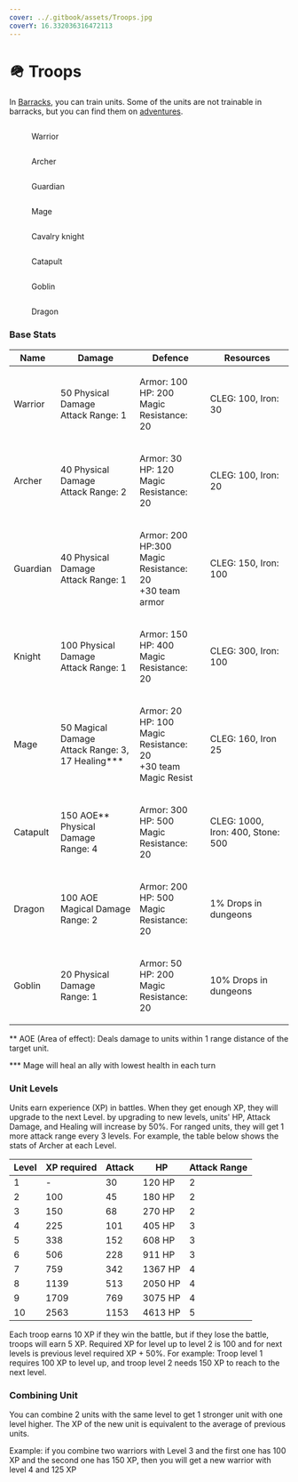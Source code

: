 ```yaml
---
cover: ../.gitbook/assets/Troops.jpg
coverY: 16.332036316472113
---
```


# 🪖 Troops

In [Barracks](buildings.md#barracks), you can train units. Some of the units are not trainable in barracks, but you can find them on [adventures](battles.md).

<div>

<figure><img src="https://core.chainoflegends.com/assets/troops/image/warrior.webp" alt=""><figcaption><p>Warrior</p></figcaption></figure>

 

<figure><img src="https://core.chainoflegends.com/assets/troops/image/archer.webp" alt=""><figcaption><p>Archer</p></figcaption></figure>

 

<figure><img src="https://core.chainoflegends.com/assets/troops/image/guardian.webp" alt=""><figcaption><p>Guardian</p></figcaption></figure>

 

<figure><img src="https://core.chainoflegends.com/assets/troops/image/Mage.webp" alt=""><figcaption><p>Mage</p></figcaption></figure>

</div>

<div>

<figure><img src="https://core.chainoflegends.com/assets/troops/image/knight.webp" alt=""><figcaption><p>Cavalry knight</p></figcaption></figure>

 

<figure><img src="https://core.chainoflegends.com/assets/troops/image/catapult.webp" alt=""><figcaption><p>Catapult</p></figcaption></figure>

 

<figure><img src="https://core.chainoflegends.com/assets/troops/image/goblin.webp" alt=""><figcaption><p>Goblin</p></figcaption></figure>

</div>

<figure><img src="https://core.chainoflegends.com/assets/troops/image/dragon.webp" alt=""><figcaption><p>Dragon</p></figcaption></figure>

### Base Stats

| Name     | Damage                                                         | Defence                                                                      | Resources                         |
| -------- | -------------------------------------------------------------- | ---------------------------------------------------------------------------- | --------------------------------- |
| Warrior  | <p>50 Physical Damage<br>Attack Range: 1</p>                   | <p>Armor: 100<br>HP: 200<br>Magic Resistance: 20</p>                         | CLEG: 100, Iron: 30               |
| Archer   | <p>40 Physical Damage<br>Attack Range: 2</p>                   | <p>Armor: 30<br>HP: 120<br>Magic Resistance: 20</p>                          | CLEG: 100, Iron: 20               |
| Guardian | <p>40 Physical Damage<br>Attack Range: 1</p>                   | <p>Armor: 200<br>HP:300<br>Magic Resistance: 20<br>+30 team armor</p>        | CLEG: 150, Iron: 100              |
| Knight   | <p>100 Physical Damage<br>Attack Range: 1</p>                  | <p>Armor: 150<br>HP: 400<br>Magic Resistance: 20</p>                         | CLEG: 300, Iron: 100              |
| Mage     | <p>50 Magical Damage<br>Attack Range: 3,<br>17 Healing*** </p> | <p>Armor: 20<br>HP: 100<br>Magic Resistance: 20<br>+30 team Magic Resist</p> | CLEG: 160, Iron 25                |
| Catapult | <p>150 AOE** Physical Damage<br>Range: 4</p>                   | <p>Armor: 300<br>HP: 500<br>Magic Resistance: 20</p>                         | CLEG: 1000, Iron: 400, Stone: 500 |
| Dragon   | <p>100 AOE Magical Damage<br>Range: 2</p>                      | <p>Armor: 200<br>HP: 500<br>Magic Resistance: 20</p>                         | 1% Drops in dungeons              |
| Goblin   | <p>20 Physical Damage<br>Range: 1</p>                          | <p>Armor: 50<br>HP: 200<br>Magic Resistance: 20</p>                          | 10% Drops in dungeons             |

\*\* AOE (Area of effect): Deals damage to units within 1 range distance of the target unit.

\*\*\* Mage will heal an ally with lowest health in each turn

### Unit Levels

Units earn experience (XP) in battles. When they get enough XP, they will upgrade to the next Level. by upgrading to new levels, units' HP, Attack Damage, and Healing will increase by 50%. For ranged units, they will get 1 more attack range every 3 levels. For example, the table below shows the stats of Archer at each Level.

| Level | XP required | Attack | HP      | Attack Range |
| ----- | ----------- | ------ | ------- | ------------ |
| 1     | -           | 30     | 120 HP  | 2            |
| 2     | 100         | 45     | 180 HP  | 2            |
| 3     | 150         | 68     | 270 HP  | 2            |
| 4     | 225         | 101    | 405 HP  | 3            |
| 5     | 338         | 152    | 608 HP  | 3            |
| 6     | 506         | 228    | 911 HP  | 3            |
| 7     | 759         | 342    | 1367 HP | 4            |
| 8     | 1139        | 513    | 2050 HP | 4            |
| 9     | 1709        | 769    | 3075 HP | 4            |
| 10    | 2563        | 1153   | 4613 HP | 5            |

Each troop earns 10 XP if they win the battle, but if they lose the battle, troops will earn 5 XP. Required XP for level up to level 2 is 100 and for next levels is previous level required XP + 50%. For example: Troop level 1 requires 100 XP to level up, and troop level 2 needs 150 XP to reach to the next level.

### Combining Unit

You can combine 2 units with the same level to get 1 stronger unit with one level higher. The XP of the new unit is equivalent to the average of previous units.

Example: if you combine two warriors with Level 3 and the first one has 100 XP and the second one has 150 XP, then you will get a new warrior with level 4 and 125 XP
